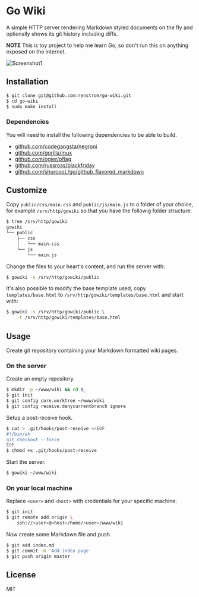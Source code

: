 # Go Wiki

A simple HTTP server rendering Markdown styled documents on the fly and optionally shows its git history including diffs.

**NOTE** This is toy project to help me learn Go, so don't run this on anything exposed on the internet.

![Screenshot1](https://cloud.githubusercontent.com/assets/177685/5720761/2337178e-9b29-11e4-8a86-224f7905b3f6.png)

## Installation

```bash
$ git clone git@github.com:renstrom/go-wiki.git
$ cd go-wiki
$ sudo make install
```

### Dependencies

You will need to install the following dependencies to be able to build.

- [github.com/codegangsta/negroni](https://github.com/codegangsta/negroni)
- [github.com/gorilla/mux](http://github.com/gorilla/mux)
- [github.com/ogier/pflag](http://github.com/ogier/pflag)
- [github.com/russross/blackfriday](http://github.com/russross/blackfriday)
- [github.com/shurcooL/go/github_flavored_markdown](http://github.com/shurcooL/go/github_flavored_markdown)

## Customize

Copy `public/css/main.css` and `public/js/main.js` to a folder of your choice, for example `/srv/http/gowiki` so that you have the followig folder structure:

```bash
$ tree /srv/http/gowiki
gowiki
└── public
    ├── css
    │   └── main.css
    └── js
        └── main.js
```

Change the files to your heart's content, and run the server with:

```bash
$ gowiki -s /srv/http/gowiki/public
```

It's also possible to modify the base template used, copy `templates/base.html` to `/srv/http/gowiki/templates/base.html` and start with:

```bash
$ gowiki -s /srv/http/gowiki/public \
    -t /srv/http/gowiki/templates/base.html
```

## Usage

Create git repository containing your Markdown formatted wiki pages.

### On the server

Create an empty repository.

``` bash
$ mkdir -p ~/www/wiki && cd $_
$ git init
$ git config core.worktree ~/www/wiki
$ git config receive.denycurrentbranch ignore
```

Setup a post-receive hook.

``` bash
$ cat > .git/hooks/post-receive <<EOF
#!/bin/sh
git checkout --force
EOF
$ chmod +x .git/hooks/post-receive
```

Start the server.

``` bash
$ gowiki ~/www/wiki
```

### On your local machine

Replace `<user>` and `<host>` with credentials for your specific machine.

``` bash
$ git init
$ git remote add origin \
    ssh://<user>@<host>/home/<user>/www/wiki
```

Now create some Markdown file and push.

``` bash
$ git add index.md
$ git commit -m 'Add index page'
$ git push origin master
```

## License

MIT
